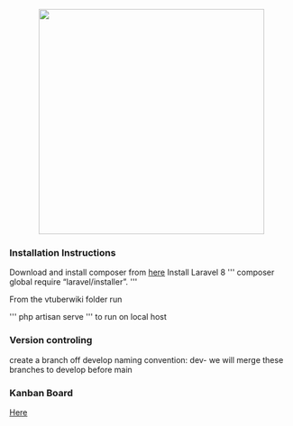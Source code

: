 <p align="center"><a href="https://laravel.com" target="_blank"><img src="https://raw.githubusercontent.com/laravel/art/master/logo-lockup/5%20SVG/2%20CMYK/1%20Full%20Color/laravel-logolockup-cmyk-red.svg" width="400"></a></p>

### Installation Instructions
Download and install composer from [here](https://getcomposer.org/download/)
Install Laravel 8
'''
composer global require “laravel/installer”.
'''

From the vtuberwiki folder run 

'''
php artisan serve 
'''
to run on local host

### Version controling 
create a branch off develop
naming convention: dev-<whatever your working on>
we will merge these branches to develop before main

### Kanban Board
[Here](https://github.com/users/momoiromilo/projects/1)
